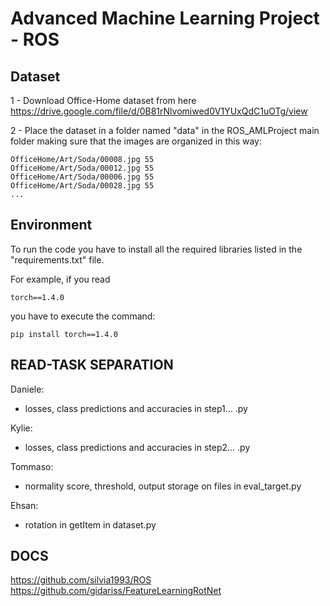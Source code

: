 # Advanced Machine Learning Project - ROS

## Dataset

1 - Download Office-Home dataset from here https://drive.google.com/file/d/0B81rNlvomiwed0V1YUxQdC1uOTg/view

2 - Place the dataset in a folder named "data" in the ROS_AMLProject main folder making sure that the images are organized in this way:

```
OfficeHome/Art/Soda/00008.jpg 55
OfficeHome/Art/Soda/00012.jpg 55
OfficeHome/Art/Soda/00006.jpg 55
OfficeHome/Art/Soda/00028.jpg 55
...
```

## Environment

To run the code you have to install all the required libraries listed in the "requirements.txt" file.

For example, if you read

```
torch==1.4.0
```

you have to execute the command:

```
pip install torch==1.4.0
```

## READ-TASK SEPARATION

Daniele:

- losses, class predictions and accuracies in step1... .py

Kylie:

- losses, class predictions and accuracies in step2... .py

Tommaso:

- normality score, threshold, output storage on files in eval_target.py

Ehsan:

- rotation in getItem in dataset.py

## DOCS

https://github.com/silvia1993/ROS
https://github.com/gidariss/FeatureLearningRotNet
